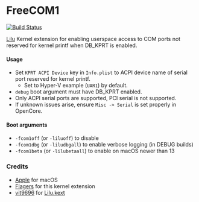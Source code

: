 FreeCOM1
================

[![Build Status](https://github.com/flagersgit/FreeCOM1/workflows/CI/badge.svg?branch=main)](https://github.com/flagersgit/FreeCOM1/actions)

[Lilu](https://github.com/acidanthera/Lilu) Kernel extension for enabling userspace access to COM ports not reserved for kernel printf when DB_KPRT is enabled.

#### Usage

* Set `KPRT ACPI Device` key in `Info.plist` to ACPI device name of serial port reserved for kernel printf.
  * Set to Hyper-V example (`UAR1`) by default. 
* `debug` boot argument must have DB_KPRT enabled.
* Only ACPI serial ports are supported, PCI serial is not supported.
* If unknown issues arise, ensure `Misc -> Serial` is set properly in OpenCore.

#### Boot arguments

- `-fcom1off` (or `-liluoff`) to disable
- `-fcom1dbg` (or `-liludbgall`) to enable verbose logging (in DEBUG builds)
- `-fcom1beta` (or `-lilubetaall`) to enable on macOS newer than 13

### Credits

- [Apple](https://www.apple.com) for macOS
- [Flagers](https://github.com/flagersgit) for this kernel extension
- [vit9696](https://github.com/vit9696) for [Lilu.kext](https://github.com/acidanthera/Lilu)
